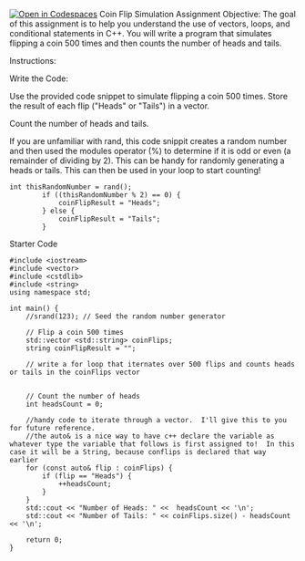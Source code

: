 [![Open in Codespaces](https://classroom.github.com/assets/launch-codespace-2972f46106e565e64193e422d61a12cf1da4916b45550586e14ef0a7c637dd04.svg)](https://classroom.github.com/open-in-codespaces?assignment_repo_id=20887732)
Coin Flip Simulation Assignment
Objective:
The goal of this assignment is to help you understand the use of vectors, loops, and conditional statements in C++. You will write a program that simulates flipping a coin 500 times and then counts the number of heads and tails.

Instructions:

Write the Code:

Use the provided code snippet to simulate flipping a coin 500 times.
Store the result of each flip ("Heads" or "Tails") in a vector.

Count the number of heads and tails.

If you are unfamiliar with rand, this code snippit creates a random number and then used the modules operator (%) to determine if it is odd or even (a remainder of dividing by 2).  This can be handy for randomly generating a 
heads or tails.  This can then be used in your loop to start counting!
```
int thisRandomNumber = rand();
        if ((thisRandomNumber % 2) == 0) {
            coinFlipResult = "Heads";
        } else {
            coinFlipResult = "Tails";
        }
```

Starter Code

```
#include <iostream>
#include <vector>
#include <cstdlib>
#include <string>
using namespace std;

int main() {
    //srand(123); // Seed the random number generator

    // Flip a coin 500 times
    std::vector <std::string> coinFlips;
    string coinFlipResult = "";
    
    // write a for loop that iternates over 500 flips and counts heads or tails in the coinFlips vector


    // Count the number of heads
    int headsCount = 0;

    //handy code to iterate through a vector.  I'll give this to you for future reference.
    //the auto& is a nice way to have c++ declare the variable as whatever type the variable that follows is first assigned to!  In this case it will be a String, because conflips is declared that way earlier
    for (const auto& flip : coinFlips) {  
        if (flip == "Heads") {
            ++headsCount;
        }
    }
    std::cout << "Number of Heads: " <<  headsCount << '\n';
    std::cout << "Number of Tails: " << coinFlips.size() - headsCount << '\n';

    return 0;
}


```

